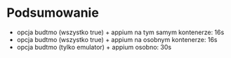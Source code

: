 # Podsumowanie
- opcja budtmo (wszystko true) + appium na tym samym kontenerze: 16s 
- opcja budtmo (wszystko true) + appium na osobnym kontenerze: 16s 
- opcja budtmo (tylko emulator) + appium osobno: 30s